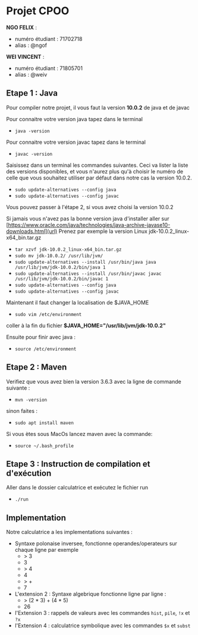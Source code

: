 Projet CPOO
==============

**NGO FELIX** :

*    numéro étudiant : 71702718
*    alias : @ngof
    
**WEI VINCENT** :

*    numéro étudiant : 71805701
*    alias : @weiv


## Etape 1 : Java

Pour compiler notre projet, il vous faut la version **10.0.2** de java et de javac

Pour connaitre votre version java tapez dans le terminal

*  `java -version `

Pour connaitre votre version javac tapez dans le terminal 

*  `javac -version`

Saisissez dans un terminal les commandes suivantes. Ceci va lister la liste des versions disponibles, et vous n'aurez plus qu'à choisir le numéro de celle que vous souhaitez utiliser par défaut dans notre cas la version 10.0.2.
*  `sudo update-alternatives --config java`
*  `sudo update-alternatives --config javac`

Vous pouvez passer à l'étape 2, si vous avez choisi la version 10.0.2

Si jamais vous n'avez pas la bonne version java d'installer aller sur [https://www.oracle.com/java/technologies/java-archive-javase10-downloads.html](url)
Prenez par exemple la version Linux jdk-10.0.2_linux-x64_bin.tar.gz
*  `tar xzvf jdk-10.0.2_linux-x64_bin.tar.gz`
*  `sudo mv jdk-10.0.2/ /usr/lib/jvm/`
*  `sudo update-alternatives --install /usr/bin/java java /usr/lib/jvm/jdk-10.0.2/bin/java 1`
*  `sudo update-alternatives --install /usr/bin/javac javac /usr/lib/jvm/jdk-10.0.2/bin/javac 1`
*  `sudo update-alternatives --config java`
*  `sudo update-alternatives --config javac`

Maintenant il faut changer la localisation de $JAVA_HOME
*  `sudo vim /etc/environment`

coller à la fin du fichier 
**$JAVA_HOME="/usr/lib/jvm/jdk-10.0.2"**

Ensuite pour finir avec java :
*  `source /etc/environment`

## Etape 2 : Maven

Verifiez que vous avez bien la version 3.6.3 avec la ligne de commande suivante :
*  `mvn -version`

 sinon faites :
*  `sudo apt install maven`

Si vous ètes sous MacOs lancez maven avec la commande:
*  `source ~/.bash_profile`

## Etape 3 : Instruction de compilation et d'exécution

Aller dans le dossier calculatrice et exécutez le fichier run
*  `./run`

## Implementation 

Notre calculatrice a les implementations suivantes :

* Syntaxe polonaise inversee, fonctionne operandes/operateurs sur chaque ligne par exemple
    * \> 3
    * 3
    * \> 4
    * 4
    * \> +
    * 7
* L'extension 2 : Syntaxe algebrique fonctionne ligne par ligne :
    * \> (2 * 3) + (4 * 5)
    * 26
* l'Extension 3 : rappels de valeurs avec les commandes `hist`, `pile`, `!x` et `?x`
* l'Extension 4 : calculatrice symbolique avec les commandes `$x` et `subst`
